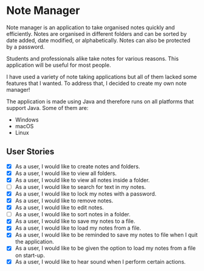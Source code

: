 # Note Manager

Note manager is an application to take organised notes quickly and efficiently. Notes are organised in different folders and can be sorted by date added, date modified, or alphabetically. Notes can also be protected by a password.

Students and professionals alike take notes for various reasons. This application will be useful for most people.

I have used a variety of note taking applications but all of them lacked some features that I wanted. To address that, I decided to create my own note manager! 

The application is made using Java and therefore runs on all platforms that support Java. Some of them are:

- Windows
- macOS
- Linux

## User Stories

- [x] As a user, I would like to create notes and folders.
- [x] As a user, I would like to view all folders.
- [x] As a user, I would like to view all notes inside a folder.
- [ ] As a user, I would like to search for text in my notes.
- [x] As a user, I would like to lock my notes with a password.
- [x] As a user, I would like to remove notes.
- [x] As a user, I would like to edit notes.
- [ ] As a user, I would like to sort notes in a folder.
- [x] As a user, I would like to save my notes to a file.
- [x] As a user, I would like to load my notes from a file.
- [x] As a user, I would like to be reminded to save my notes to file when I quit the application.
- [x] As a user, I would like to be given the option to load my notes from a file on start-up.
- [x] As a user, I would like to hear sound when I perform certain actions.
